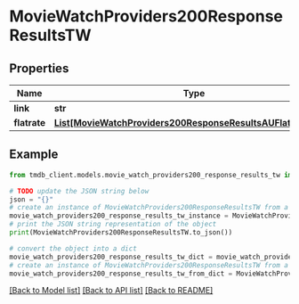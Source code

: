# MovieWatchProviders200ResponseResultsTW


## Properties

Name | Type | Description | Notes
------------ | ------------- | ------------- | -------------
**link** | **str** |  | [optional] 
**flatrate** | [**List[MovieWatchProviders200ResponseResultsAUFlatrateInner]**](MovieWatchProviders200ResponseResultsAUFlatrateInner.md) |  | [optional] 

## Example

```python
from tmdb_client.models.movie_watch_providers200_response_results_tw import MovieWatchProviders200ResponseResultsTW

# TODO update the JSON string below
json = "{}"
# create an instance of MovieWatchProviders200ResponseResultsTW from a JSON string
movie_watch_providers200_response_results_tw_instance = MovieWatchProviders200ResponseResultsTW.from_json(json)
# print the JSON string representation of the object
print(MovieWatchProviders200ResponseResultsTW.to_json())

# convert the object into a dict
movie_watch_providers200_response_results_tw_dict = movie_watch_providers200_response_results_tw_instance.to_dict()
# create an instance of MovieWatchProviders200ResponseResultsTW from a dict
movie_watch_providers200_response_results_tw_from_dict = MovieWatchProviders200ResponseResultsTW.from_dict(movie_watch_providers200_response_results_tw_dict)
```
[[Back to Model list]](../README.md#documentation-for-models) [[Back to API list]](../README.md#documentation-for-api-endpoints) [[Back to README]](../README.md)


